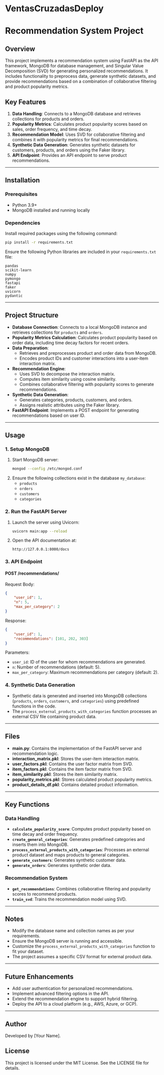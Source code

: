 # VentasCruzadasDeploy

# Recommendation System Project

## Overview
This project implements a recommendation system using FastAPI as the API framework, MongoDB for database management, and Singular Value Decomposition (SVD) for generating personalized recommendations. It includes functionality to preprocess data, generate synthetic datasets, and provide recommendations based on a combination of collaborative filtering and product popularity metrics.

## Key Features
1. **Data Handling**: Connects to a MongoDB database and retrieves collections for products and orders.
2. **Popularity Metrics**: Calculates product popularity scores based on sales, order frequency, and time decay.
3. **Recommendation Model**: Uses SVD for collaborative filtering and combines it with popularity metrics for final recommendations.
4. **Synthetic Data Generation**: Generates synthetic datasets for customers, products, and orders using the Faker library.
5. **API Endpoint**: Provides an API endpoint to serve product recommendations.

---

## Installation

### Prerequisites
- Python 3.9+
- MongoDB installed and running locally

### Dependencies
Install required packages using the following command:

```bash
pip install -r requirements.txt
```

Ensure the following Python libraries are included in your `requirements.txt` file:

```
pandas
scikit-learn
numpy
pymongo
fastapi
faker
uvicorn
pydantic
```

---

## Project Structure

- **Database Connection**: Connects to a local MongoDB instance and retrieves collections for `products` and `orders`.
- **Popularity Metrics Calculation**: Calculates product popularity based on order data, including time decay factors for recent orders.
- **Data Preparation**:
  - Retrieves and preprocesses product and order data from MongoDB.
  - Encodes product IDs and customer interactions into a user-item interaction matrix.
- **Recommendation Engine**:
  - Uses SVD to decompose the interaction matrix.
  - Computes item similarity using cosine similarity.
  - Combines collaborative filtering with popularity scores to generate recommendations.
- **Synthetic Data Generation**:
  - Generates categories, products, customers, and orders.
  - Assigns realistic attributes using the Faker library.
- **FastAPI Endpoint**: Implements a POST endpoint for generating recommendations based on user ID.

---

## Usage

### 1. Setup MongoDB
1. Start MongoDB server:
   ```bash
   mongod --config /etc/mongod.conf
   ```
2. Ensure the following collections exist in the database `my_database`:
   - `products`
   - `orders`
   - `customers`
   - `categories`

### 2. Run the FastAPI Server
1. Launch the server using Uvicorn:
   ```bash
   uvicorn main:app --reload
   ```
2. Open the API documentation at:
   ```
   http://127.0.0.1:8000/docs
   ```

### 3. API Endpoint
#### **POST /recommendations/**
Request Body:
```json
{
    "user_id": 1,
    "n": 5,
    "max_per_category": 2
}
```
Response:
```json
{
    "user_id": 1,
    "recommendations": [101, 202, 303]
}
```

Parameters:
- `user_id`: ID of the user for whom recommendations are generated.
- `n`: Number of recommendations (default: 5).
- `max_per_category`: Maximum recommendations per category (default: 2).

### 4. Synthetic Data Generation
- Synthetic data is generated and inserted into MongoDB collections (`products`, `orders`, `customers`, and `categories`) using predefined functions in the code.
- The `process_external_products_with_categories` function processes an external CSV file containing product data.

---

## Files
- **main.py**: Contains the implementation of the FastAPI server and recommendation logic.
- **interaction_matrix.pkl**: Stores the user-item interaction matrix.
- **user_factors.pkl**: Contains the user factor matrix from SVD.
- **item_factors.pkl**: Contains the item factor matrix from SVD.
- **item_similarity.pkl**: Stores the item similarity matrix.
- **popularity_metrics.pkl**: Stores calculated product popularity metrics.
- **product_details_df.pkl**: Contains detailed product information.

---

## Key Functions

### Data Handling
- **`calculate_popularity_score`**: Computes product popularity based on time decay and order frequency.
- **`create_general_categories`**: Generates predefined categories and inserts them into MongoDB.
- **`process_external_products_with_categories`**: Processes an external product dataset and maps products to general categories.
- **`generate_customers`**: Generates synthetic customer data.
- **`generate_orders`**: Generates synthetic order data.

### Recommendation System
- **`get_recommendations`**: Combines collaborative filtering and popularity scores to recommend products.
- **`train_svd`**: Trains the recommendation model using SVD.

---

## Notes
- Modify the database name and collection names as per your requirements.
- Ensure the MongoDB server is running and accessible.
- Customize the `process_external_products_with_categories` function to fit your dataset.
- The project assumes a specific CSV format for external product data.

---

## Future Enhancements
- Add user authentication for personalized recommendations.
- Implement advanced filtering options in the API.
- Extend the recommendation engine to support hybrid filtering.
- Deploy the API to a cloud platform (e.g., AWS, Azure, or GCP).

---

## Author
Developed by [Your Name].

## License
This project is licensed under the MIT License. See the LICENSE file for details.

